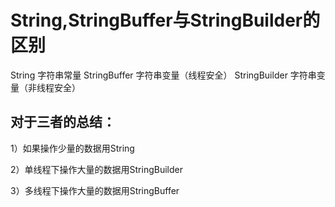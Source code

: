# String,StringBuffer与StringBuilder的区别

String 字符串常量
StringBuffer 字符串变量（线程安全）
StringBuilder 字符串变量（非线程安全）

## 对于三者的总结：
1）如果操作少量的数据用String

2）单线程下操作大量的数据用StringBuilder

3）多线程下操作大量的数据用StringBuffer
